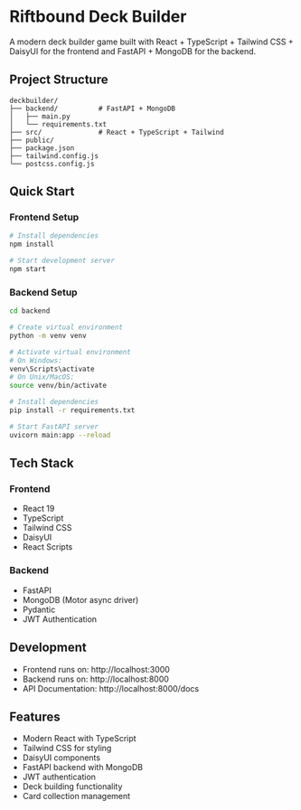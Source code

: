 # Riftbound Deck Builder

A modern deck builder game built with React + TypeScript + Tailwind CSS + DaisyUI for the frontend and FastAPI + MongoDB for the backend.

## Project Structure

```
deckbuilder/
├── backend/          # FastAPI + MongoDB
│   ├── main.py
│   └── requirements.txt
├── src/              # React + TypeScript + Tailwind
├── public/
├── package.json
├── tailwind.config.js
└── postcss.config.js
```

## Quick Start

### Frontend Setup
```bash
# Install dependencies
npm install

# Start development server
npm start
```

### Backend Setup
```bash
cd backend

# Create virtual environment
python -m venv venv

# Activate virtual environment
# On Windows:
venv\Scripts\activate
# On Unix/MacOS:
source venv/bin/activate

# Install dependencies
pip install -r requirements.txt

# Start FastAPI server
uvicorn main:app --reload
```

## Tech Stack

### Frontend
- React 19
- TypeScript
- Tailwind CSS
- DaisyUI
- React Scripts

### Backend
- FastAPI
- MongoDB (Motor async driver)
- Pydantic
- JWT Authentication

## Development

- Frontend runs on: http://localhost:3000
- Backend runs on: http://localhost:8000
- API Documentation: http://localhost:8000/docs

## Features

- Modern React with TypeScript
- Tailwind CSS for styling
- DaisyUI components
- FastAPI backend with MongoDB
- JWT authentication
- Deck building functionality
- Card collection management
